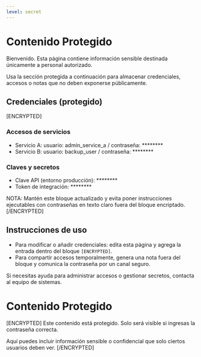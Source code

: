 ```yaml
---
level: secret
---
```


# Contenido Protegido

Bienvenido. Esta página contiene información sensible destinada únicamente a personal autorizado.

Usa la sección protegida a continuación para almacenar credenciales, accesos o notas que no deben exponerse públicamente.

## Credenciales (protegido)

[ENCRYPTED]
### Accesos de servicios
- Servicio A: usuario: admin_service_a  / contraseña: ********
- Servicio B: usuario: backup_user      / contraseña: ********

### Claves y secretos
- Clave API (entorno producción): ********
- Token de integración: ********

NOTA: Mantén este bloque actualizado y evita poner instrucciones ejecutables con contraseñas en texto claro fuera del bloque encriptado.
[/ENCRYPTED]

## Instrucciones de uso
- Para modificar o añadir credenciales: edita esta página y agrega la entrada dentro del bloque `[ENCRYPTED]`.
- Para compartir accesos temporalmente, genera una nota fuera del bloque y comunica la contraseña por un canal seguro.

Si necesitas ayuda para administrar accesos o gestionar secretos, contacta al equipo de sistemas.
# Contenido Protegido

[ENCRYPTED]
Este contenido está protegido. Solo será visible si ingresas la contraseña correcta.

Aquí puedes incluir información sensible o confidencial que solo ciertos usuarios deben ver.
[/ENCRYPTED]